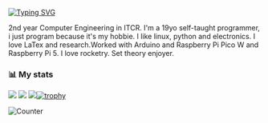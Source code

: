 [![Typing SVG](https://readme-typing-svg.demolab.com?pause=1000&color=F3A0F7&width=435&lines=If+it+moves%2C+compile+it;Ad+astra;Just+another+node+in+this+world)](https://git.io/typing-svg)

2nd year Computer Engineering in ITCR. I'm a 19yo self-taught programmer, i just program because it's my hobbie. I like linux, python and electronics. I love LaTex and research.Worked with Arduino and Raspberry Pi Pico W and Raspberry Pi 5. I love rocketry. Set theory enjoyer.

### 📊 My stats
![](https://github-readme-stats.vercel.app/api?username=lvoidi&theme=onedark&hide_border=false&include_all_commits=true&count_private=true)
![](https://github-readme-streak-stats.herokuapp.com/?user=lvoidi&theme=onedark&hide_border=false)
![](https://github-readme-stats.vercel.app/api/top-langs/?username=lvoidi&theme=onedark&hide_border=false&include_all_commits=true&count_private=true&layout=compact)[![trophy](https://github-profile-trophy.vercel.app/?username=ryo-ma&theme=onestar&row=2&column=5)](https://github.com/ryo-ma/github-profile-trophy)

![Counter](https://komarev.com/ghpvc/?username=mrjakesir&color=1b1f27&style=flat-square)

